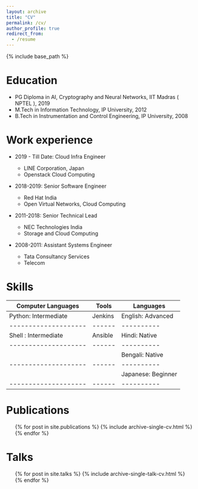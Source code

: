 ```yaml
---
layout: archive
title: "CV"
permalink: /cv/
author_profile: true
redirect_from:
  - /resume
---
```


{% include base_path %}

Education
======
* PG Diploma in AI, Cryptography and Neural Networks, IIT Madras ( NPTEL ), 2019
* M.Tech in Information Technology, IP University, 2012
* B.Tech in Instrumentation and Control Engineering, IP University, 2008

Work experience
======
* 2019 - Till Date: Cloud Infra Engineer
  * LINE Corporation, Japan
  * Openstack Cloud Computing 

* 2018-2019: Senior Software Engineer
  * Red Hat India
  * Open Virtual Networks, Cloud Computing
  
* 2011-2018: Senior Technical Lead
  * NEC Technologies India
  * Storage and Cloud Computing 

* 2008-2011: Assistant Systems Engineer
  * Tata Consultancy Services
  * Telecom 
  
Skills
======

| Computer Languages| Tools| Languages|
|--------------------|------|----------|
| Python: Intermediate|Jenkins|English: Advanced|
|--------------------|------|----------|
| Shell : Intermediate|Ansible|Hindi: Native|
|--------------------|------|----------|
|                    |      |Bengali: Native|
|--------------------|------|----------|
|                    |      |Japanese: Beginner|
|--------------------|------|----------|

Publications
======
  <ul>{% for post in site.publications %}
    {% include archive-single-cv.html %}
  {% endfor %}</ul>
  
Talks
======
  <ul>{% for post in site.talks %}
    {% include archive-single-talk-cv.html %}
  {% endfor %}</ul>
